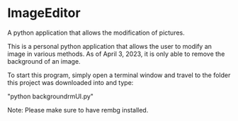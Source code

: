 # ImageEditor
A python application that allows the modification of pictures.

This is a personal python application that allows the user to modify an image in various methods. As of April 3, 2023, it is only able to remove the background of an image.

To start this program, simply open a terminal window and travel to the folder this project was downloaded into and type:

"python backgroundrmUI.py"

Note: Please make sure to have rembg installed.